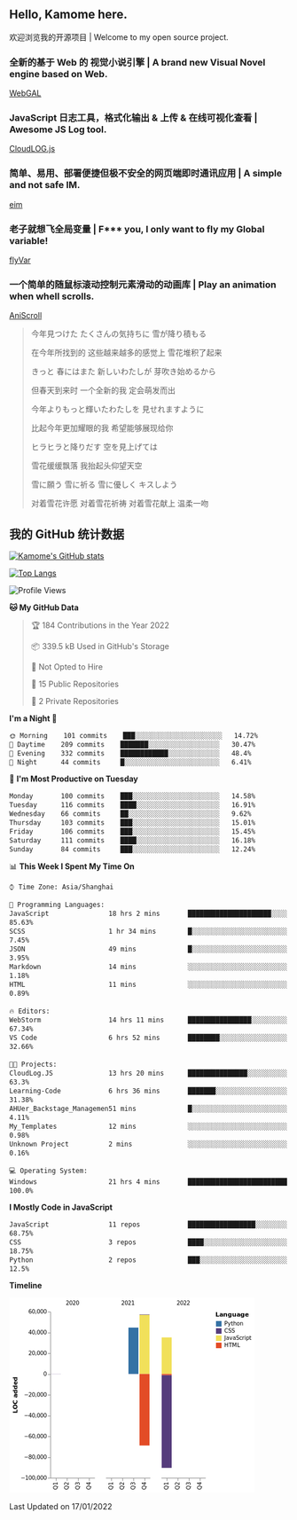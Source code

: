 ## Hello, Kamome here.

欢迎浏览我的开源项目 | Welcome to my open source project.

### 全新的基于 Web 的 视觉小说引擎 | A brand new Visual Novel engine based on Web.

[WebGAL](https://github.com/MakinoharaShoko/WebGAL)

### JavaScript 日志工具，格式化输出 & 上传 & 在线可视化查看 | Awesome JS Log tool.

[CloudLOG.js](https://github.com/MakinoharaShoko/CloudLog.JS)

### 简单、易用、部署便捷但极不安全的网页端即时通讯应用 | A simple and not safe IM.

[eim](https://github.com/MakinoharaShoko/eim)

### 老子就想飞全局变量 | F*** you, I only want to fly my Global variable!

[flyVar](https://github.com/MakinoharaShoko/flyVar)

### 一个简单的随鼠标滚动控制元素滑动的动画库 | Play an animation when whell scrolls.

[AniScroll](https://github.com/MakinoharaShoko/AniScroll)

> 今年見つけた たくさんの気持ちに 雪が降り積もる  
> 
> 在今年所找到的 这些越来越多的感觉上 雪花堆积了起来  
> 
> きっと 春にはまた 新しいわたしが 芽吹き始めるから  
> 
> 但春天到来时 一个全新的我 定会萌发而出  
> 
> 今年よりもっと輝いたわたしを 見せれますように  
> 
> 比起今年更加耀眼的我 希望能够展现给你  
> 
> ヒラヒラと降りだす 空を見上げては  
> 
> 雪花缓缓飘落 我抬起头仰望天空  
> 
> 雪に願う 雪に祈る 雪に優しく キスしよう  
> 
> 对着雪花许愿 对着雪花祈祷 对着雪花献上 温柔一吻

## 我的 GitHub 统计数据

[![Kamome's GitHub stats](https://github-readme-stats.vercel.app/api?username=MakinoharaShoko)](https://github.com/anuraghazra/github-readme-stats)

[![Top Langs](https://github-readme-stats.vercel.app/api/top-langs/?username=MakinoharaShoko&layout=compact)](https://github.com/anuraghazra/github-readme-stats)

<!--
**MakinoharaShoko/MakinoharaShoko** is a ✨ _special_ ✨ repository because its `README.md` (this file) appears on your GitHub profile.

Here are some ideas to get you started:

- 🔭 I’m currently working on ...
- 🌱 I’m currently learning ...
- 👯 I’m looking to collaborate on ...
- 🤔 I’m looking for help with ...
- 💬 Ask me about ...
- 📫 How to reach me: ...
- 😄 Pronouns: ...
- ⚡ Fun fact: ...
-->

<!--START_SECTION:waka-->
![Profile Views](http://img.shields.io/badge/Profile%20Views-8-blue)

**🐱 My GitHub Data** 

> 🏆 184 Contributions in the Year 2022
 > 
> 📦 339.5 kB Used in GitHub's Storage 
 > 
> 🚫 Not Opted to Hire
 > 
> 📜 15 Public Repositories 
 > 
> 🔑 2 Private Repositories  
 > 
**I'm a Night 🦉** 

```text
🌞 Morning    101 commits    ███░░░░░░░░░░░░░░░░░░░░░░   14.72% 
🌆 Daytime    209 commits    ███████░░░░░░░░░░░░░░░░░░   30.47% 
🌃 Evening    332 commits    ████████████░░░░░░░░░░░░░   48.4% 
🌙 Night      44 commits     █░░░░░░░░░░░░░░░░░░░░░░░░   6.41%

```
📅 **I'm Most Productive on Tuesday** 

```text
Monday       100 commits    ███░░░░░░░░░░░░░░░░░░░░░░   14.58% 
Tuesday      116 commits    ████░░░░░░░░░░░░░░░░░░░░░   16.91% 
Wednesday    66 commits     ██░░░░░░░░░░░░░░░░░░░░░░░   9.62% 
Thursday     103 commits    ███░░░░░░░░░░░░░░░░░░░░░░   15.01% 
Friday       106 commits    ███░░░░░░░░░░░░░░░░░░░░░░   15.45% 
Saturday     111 commits    ████░░░░░░░░░░░░░░░░░░░░░   16.18% 
Sunday       84 commits     ███░░░░░░░░░░░░░░░░░░░░░░   12.24%

```


📊 **This Week I Spent My Time On** 

```text
⌚︎ Time Zone: Asia/Shanghai

💬 Programming Languages: 
JavaScript               18 hrs 2 mins       █████████████████████░░░░   85.63% 
SCSS                     1 hr 34 mins        █░░░░░░░░░░░░░░░░░░░░░░░░   7.45% 
JSON                     49 mins             █░░░░░░░░░░░░░░░░░░░░░░░░   3.95% 
Markdown                 14 mins             ░░░░░░░░░░░░░░░░░░░░░░░░░   1.18% 
HTML                     11 mins             ░░░░░░░░░░░░░░░░░░░░░░░░░   0.89%

🔥 Editors: 
WebStorm                 14 hrs 11 mins      ████████████████░░░░░░░░░   67.34% 
VS Code                  6 hrs 52 mins       ████████░░░░░░░░░░░░░░░░░   32.66%

🐱‍💻 Projects: 
CloudLog.JS              13 hrs 20 mins      ███████████████░░░░░░░░░░   63.3% 
Learning-Code            6 hrs 36 mins       ███████░░░░░░░░░░░░░░░░░░   31.38% 
AHUer_Backstage_Managemen51 mins             █░░░░░░░░░░░░░░░░░░░░░░░░   4.11% 
My_Templates             12 mins             ░░░░░░░░░░░░░░░░░░░░░░░░░   0.98% 
Unknown Project          2 mins              ░░░░░░░░░░░░░░░░░░░░░░░░░   0.16%

💻 Operating System: 
Windows                  21 hrs 4 mins       █████████████████████████   100.0%

```

**I Mostly Code in JavaScript** 

```text
JavaScript               11 repos            █████████████████░░░░░░░░   68.75% 
CSS                      3 repos             ████░░░░░░░░░░░░░░░░░░░░░   18.75% 
Python                   2 repos             ███░░░░░░░░░░░░░░░░░░░░░░   12.5%

```


**Timeline**

![Chart not found](https://raw.githubusercontent.com/MakinoharaShoko/MakinoharaShoko/main/charts/bar_graph.png) 


 Last Updated on 17/01/2022
<!--END_SECTION:waka-->
